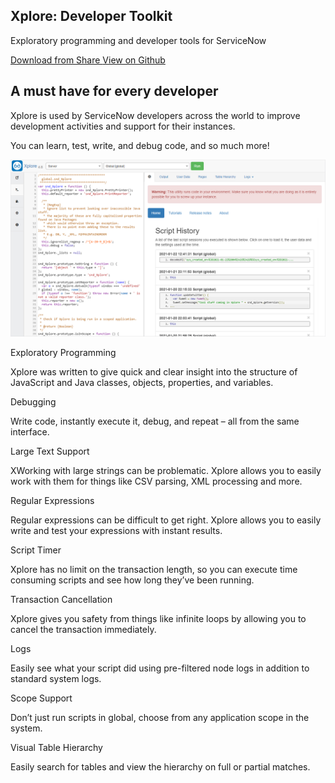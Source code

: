 <section class="jumbotron text-center">
  <div class="container">
    <h1 class="jumbotron-heading">Xplore: Developer Toolkit</h1>
    <p class="lead text-muted">Exploratory programming and developer tools for ServiceNow</p>
    <p>
      <a class="btn btn-primary my-2" href="https://developer.servicenow.com/connect.do#!/share/contents/9650888_xplore_developer_toolkit" rel="noopener noreferrer" target="_blank">
        Download from Share
      </a>
     <a class="btn btn-secondary my-2" href="https://github.com/jneale/Xplore"
     rel="noopener noreferrer" target="_blank">
        View on Github
      </a>
    </p>
  </div>
</section>

<section>
  <div class="container">
    <div>
      <div class="feature-block text-center">
        <h2 class="feature-headline">A must have for every developer</h2>
        <div class="feature-narrative w-richtext">
          <p>Xplore is used by ServiceNow developers across the world to improve development activities and support for their instances.</p>
          <p>You can learn, test, write, and debug code, and so much more!</p>
        </div>
      </div>
    </div>
    <div>
      <img class="img-fluid" src="assets/xplore-screenshot.png">
    </div>
  </div>
</section>

<section>
  <div class="container">
    <div class="row">
      <div class="col-sm-4">
        <div class="feature5-item-wrap">
          <p class="text-20">Exploratory Programming</p>
          <p class="text-14 text-14-60">Xplore was written to give quick and 
            clear insight into the structure of JavaScript and Java classes, 
            objects, properties, and variables.</p>
        </div>
      </div>
      <div class="col-sm-4">
        <div class="feature5-item-wrap">
          <p class="text-20">Debugging</p>
          <p class="text-14 text-14-60">Write code, instantly execute it, debug,
            and repeat – all from the same interface.</p>
        </div>
      </div>
      <div class="col-sm-4">
        <div class="feature5-item-wrap">
          <p class="text-20">Large Text Support</p>
          <p class="text-14 text-14-60">XWorking with large strings can be
            problematic. Xplore allows you to easily work with them for things
            like CSV parsing, XML processing and more.</p>
        </div>
      </div>
      <div class="col-sm-4">
        <div class="feature5-item-wrap">
          <p class="text-20">Regular Expressions</p>
          <p class="text-14 text-14-60">Regular expressions can be difficult to
            get right. Xplore allows you to easily write and test your expressions
            with instant results.</p>
        </div>
      </div>
      <div class="col-sm-4">
        <div class="feature5-item-wrap">
          <p class="text-20">Script Timer</p>
          <p class="text-14 text-14-60">Xplore has no limit on the transaction
            length, so you can execute time consuming scripts and see how long
            they’ve been running.</p>
        </div>
      </div>
      <div class="col-sm-4">
        <div class="feature5-item-wrap">
          <p class="text-20">Transaction Cancellation</p>
          <p class="text-14 text-14-60">Xplore gives you safety from things like
            infinite loops by allowing you to cancel the transaction immediately.</p>
        </div>
      </div>
      <div class="col-sm-4">
        <div class="feature5-item-wrap">
          <p class="text-20">Logs</p>
          <p class="text-14 text-14-60">Easily see what your script did using
            pre-filtered node logs in addition to standard system logs.</p>
        </div>
      </div>
      <div class="col-sm-4">
        <div class="feature5-item-wrap">
          <p class="text-20">Scope Support</p>
          <p class="text-14 text-14-60">Don’t just run scripts in global, choose
            from any application scope in the system.</p>
        </div>
      </div>
      <div class="col-sm-4">
        <div class="feature5-item-wrap">
          <p class="text-20">Visual Table Hierarchy</p>
          <p class="text-14 text-14-60">Easily search for tables and view the
            hierarchy on full or partial matches.</p>
        </div>
      </div>
    </div>
  </div>
</section>